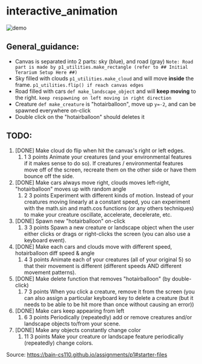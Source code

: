 # interactive_animation

![demo](https://github.com/pottaato/interactive_animation/blob/main/gif/demo.gif)

## General_guidance:
  * Canvas is separated into 2 parts: sky (blue), and road (gray)
  `Note: Road part is made by p1_utilities.make_rectangle (refer to ## Initial Terarium Setup Here ##)`
  * Sky filled with clouds `p1_utilities.make_cloud` and will move **inside** the frame. `p1_utilities.flip() if reach canvas edges`
  * Road filled with cars `def make_landscape_object` and will **keep moving** to the right. `keep respawning on left moving in right direction`
  * Creature `def make_creature` is "hotairballoon", move up `y=-2`, and can be spawned everywhere on-click
  * Double click on the "hotairballoon" should deletes it

## TODO:
  1. [DONE] Make cloud do flip when hit the canvas's right or left edges.
     1. 1 	3 points 	Animate your creatures (and your environmental features if it makes sense to do so). If creatures / environmental features move off of the screen, recreate them on the other side or have them bounce off the side.
  2. [DONE] Make cars always move right, clouds moves left-right, "hotairballoon" moves up with random angle
     1. 2 	3 points 	Experiment with different kinds of motion. Instead of your creatures moving linearly at a constant speed, you can experiment with the math.sin and math.cos functions (or any others techniques) to make your creature oscillate, accelerate, decelerate, etc.
  3. [DONE] Spawn new "hotairballoon" on-click
     1. 3 	3 points 	Spawn a new creature or landscape object when the user either clicks or drags or right-clicks the screen (you can also use a keyboard event).
  4. [DONE] Make each cars and clouds move with different speed, hotairballoon diff speed & angle
     1. 4 	3 points 	Animate each of your creatures (all of your original 5) so that their movement is different (different speeds AND different movement patterns).
  5. [DONE] Make delete function that removes "hotairballoon" (by double-click)
     1. 7 	3 points 	When you click a creature, remove it from the screen (you can also assign a particular keyboard key to delete a creature (but it needs to be able to be hit more than once without causing an error))
  6. [DONE] Make cars keep appearing from left
     1. 6 	3 points 	Periodically (repeatedly) add or remove creatures and/or landscape objects to/from your scene.
  7. [DONE] Make any objects constantly change color
     1. 11 	3 points 	Make your creature or landscape feature periodically (repeatedly) change colors.

Source: https://bain-cs110.github.io/assignments/p1#starter-files
